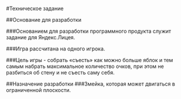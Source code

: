 #Техническое задание

##Основание для разработки

###Основанием для разработки программного продукта служит задание для Яндекс.Лицея.

###Игра рассчитана на одного игрока.

###Цель игры - собрать «съесть» как можно больше яблок и тем самым набрать максимальное количество очков, при этом не разбиться об стену и не съесть саму себя.

##Назначение разработки
###Змейка, которая может двигаться в ограниченной плоскости.
